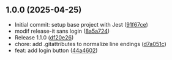 ## 1.0.0 (2025-04-25)

* Initial commit: setup base project with Jest ([91f67ce](https://github.com/HichOps/release-pipeline-demo/commit/91f67ce))
* modif release-it sans login ([8a5a724](https://github.com/HichOps/release-pipeline-demo/commit/8a5a724))
* Release 1.1.0 ([df20e26](https://github.com/HichOps/release-pipeline-demo/commit/df20e26))
* chore: add .gitattributes to normalize line endings ([d7a051c](https://github.com/HichOps/release-pipeline-demo/commit/d7a051c))
* feat: add login button ([44a4602](https://github.com/HichOps/release-pipeline-demo/commit/44a4602))
